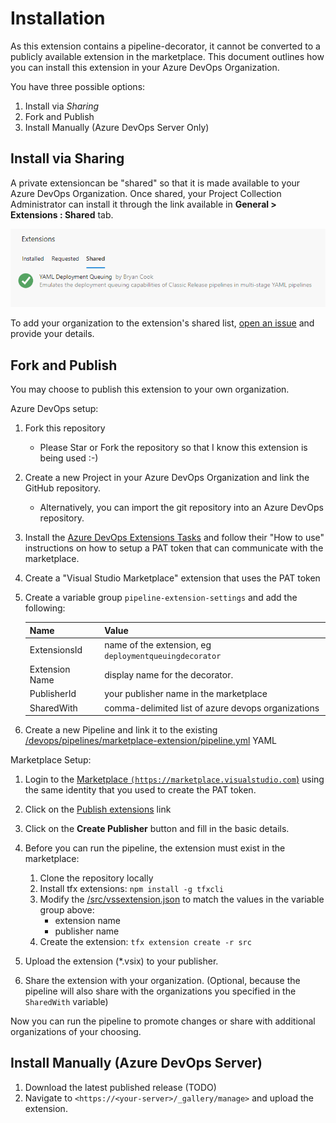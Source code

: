 # Installation

As this extension contains a pipeline-decorator, it cannot be converted to a publicly available extension in the marketplace.
This document outlines how you can install this extension in your Azure DevOps Organization.

You have three possible options:

1. Install via _Sharing_
1. Fork and Publish
1. Install Manually (Azure DevOps Server Only)

## Install via Sharing

A private extensioncan be "shared" so that it is made available to your Azure DevOps Organization. Once shared, your Project Collection Administrator can install it through the link available in **General > Extensions : Shared** tab.

![Shared Tab](img/extensions-shared.png)

To add your organization to the extension's shared list, [open an issue][new-issue] and provide your details.

[new-issue]: https://github.com/bryanbcook/deploymentqueuing-extension/issues/new

## Fork and Publish

You may choose to publish this extension to your own organization.

Azure DevOps setup:

1. Fork this repository

   - Please Star or Fork the repository so that I know this extension is being used :-)

1. Create a new Project in your Azure DevOps Organization and link the GitHub repository.
   - Alternatively, you can import the git repository into an Azure DevOps repository.

1. Install the [Azure DevOps Extensions Tasks][extensions-task] and follow their "How to use" instructions on how to setup a PAT token that can communicate with the marketplace.

1. Create a "Visual Studio Marketplace" extension that uses the PAT token

1. Create a variable group `pipeline-extension-settings` and add the following:

   | Name           | Value |
   |----------------|-------|
   | ExtensionsId   | name of the extension, eg `deploymentqueuingdecorator`
   | Extension Name | display name for the decorator.
   | PublisherId    | your publisher name in the marketplace
   | SharedWith     | comma-delimited list of azure devops organizations

1. Create a new Pipeline and link it to the existing [/devops/pipelines/marketplace-extension/pipeline.yml][pipeline] YAML

Marketplace Setup:

1. Login to the [Marketplace `(https://marketplace.visualstudio.com`)](https://marketplace.visualstudio.com) using the same identity that you used to create the PAT token.
1. Click on the [Publish extensions](https://marketplace.visualstudio.com/manage) link
1. Click on the **Create Publisher** button and fill in the basic details.
1. Before you can run the pipeline, the extension must exist in the marketplace:

   1. Clone the repository locally
   1. Install tfx extensions: `npm install -g tfxcli`
   1. Modify the [/src/vssextension.json][vss-extension] to match the values in the variable group above:
      - extension name
      - publisher name
   1. Create the extension: `tfx extension create -r src`

1. Upload the extension (*.vsix) to your publisher.

1. Share the extension with your organization. (Optional, because the pipeline will also share with the organizations you specified in the `SharedWith` variable)

Now you can run the pipeline to promote changes or share with additional organizations of your choosing.

## Install Manually (Azure DevOps Server)

1. Download the latest published release (TODO)
1. Navigate to `<https://<your-server>/_gallery/manage>` and upload the extension.

[extensions-task]: https://marketplace.visualstudio.com/items?itemName=ms-devlabs.vsts-developer-tools-build-tasks&targetId=689d18b7-020a-4b8e-9aa4-8f2a9f4f9359&utm_source=vstsproduct&utm_medium=ExtHubManageList

[pipeline]: https://github.com/bryanbcook/deploymentqueuing-extension/blob/main/devops/pipelines/marketplace-extension/pipeline.yml

[vss-extension]: https://github.com/bryanbcook/deploymentqueuing-extension/blob/main/src/vss-extension.json